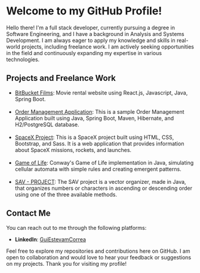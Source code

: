 
<html lang="en">

<body>
  <h1>Welcome to my GitHub Profile!</h1>

  <p>Hello there! I'm a full stack developer, currently pursuing a degree in Software Engineering, and I have a background in Analysis and Systems Development. I am always eager to apply my knowledge and skills in real-world projects, including freelance work. I am actively seeking opportunities in the field and continuously expanding my expertise in various technologies.</p>

  <h2>Projects and Freelance Work</h2>

  <ul>
    <li><a href="https://github.com/GuiEstevamCorrea/BitBucket_Films">BitBucket Films</a>: Movie rental website using React.js, Javascript, Java, Spring Boot.</li><br/>
    <li><a href="https://github.com/GuiEstevamCorrea/workshop-springboot3-jpa">Order Management Application</a>: This is a sample Order Management Application built using Java, Spring Boot, Maven, Hibernate, and H2/PostgreSQL database.</li><br/>
    <li><a href="https://github.com/GuiEstevamCorrea/spaceX_project">SpaceX Project</a>: This is a SpaceX project built using HTML, CSS, Bootstrap, and Sass. It is a web application that provides information about SpaceX missions, rockets, and launches.</li><br/>
    <li><a href="https://github.com/GuiEstevamCorrea/GOL_Project">Game of Life</a>: Conway's Game of Life implementation in Java, simulating cellular automata with simple rules and creating emergent patterns.</li><br/>
    <li><a href="https://github.com/GuiEstevamCorrea/SAV_PROJECT">SAV - PROJECT</a>: The SAV project is a vector organizer, made in Java, that organizes numbers or characters in ascending or descending order using one of the three available methods.</li>
  </ul>

  <h2>Contact Me</h2>

  <p>You can reach out to me through the following platforms:</p>

  <ul>
    <li><strong>LinkedIn</strong>: <a href="https://www.linkedin.com/in/guiestevamcorrea/" target="_blank">GuiEstevamCorrea</a></li>
  </ul>

  <p>Feel free to explore my repositories and contributions here on GitHub. I am open to collaboration and would love to hear your feedback or suggestions on my projects. Thank you for visiting my profile!</p>
</body>

</html>

